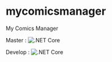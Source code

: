 # mycomicsmanager
My Comics Manager

Master : ![.NET Core](https://github.com/slucky31/mycomicsmanager/workflows/.NET%20Core/badge.svg?branch=master)

Develop : ![.NET Core](https://github.com/slucky31/mycomicsmanager/workflows/.NET%20Core/badge.svg?branch=develop)
